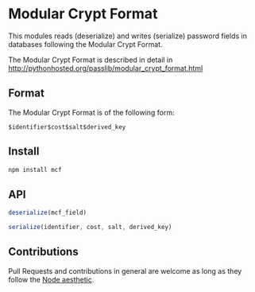 Modular Crypt Format
====================

This modules reads (deserialize) and writes (serialize) password fields in
databases following the Modular Crypt Format.

The Modular Crypt Format is described in detail in
http://pythonhosted.org/passlib/modular_crypt_format.html

Format
------

The Modular Crypt Format is of the following form:

    $identifier$cost$salt$derived_key

Install
-------

```bash
npm install mcf
```

API
---

```js
deserialize(mcf_field)
```

```js
serialize(identifier, cost, salt, derived_key)
```

Contributions
-------------

Pull Requests and contributions in general are welcome as long as they follow
the [Node aesthetic].

[Node aesthetic]: http://substack.net/node_aesthetic
